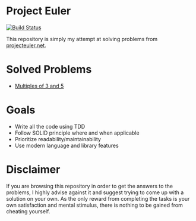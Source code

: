 # Project Euler

[![Build Status](https://travis-ci.org/ktriponis/project-euler.svg?branch=master)](https://travis-ci.org/ktriponis/project-euler)

This repository is simply my attempt at solving problems from [projecteuler.net](https://projecteuler.net/).

# Solved Problems

* [Multiples of 3 and 5](problem1)

# Goals

* Write all the code using TDD
* Follow SOLID principle where and when applicable
* Prioritize readability/maintainability
* Use modern language and library features

# Disclaimer

If you are browsing this repository in order to get the answers to the problems, I highly advise against it and suggest
trying to come up with a solution on your own. As the only reward from completing the tasks is your own satisfaction and
mental stimulus, there is nothing to be gained from cheating yourself.
